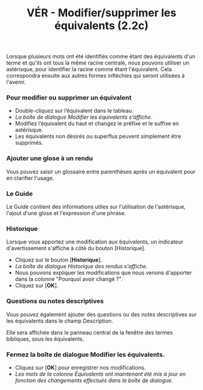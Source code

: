 ﻿---
title: VÉR - Modifier/supprimer les équivalents (2.2c)
---
Lorsque plusieurs mots ont été identifiés comme étant des équivalents d'un terme et qu'ils ont tous la même racine centrale, nous pouvons utiliser un astérisque, pour identifier la racine comme étant l'équivalent. Cela correspondra ensuite aux autres formes infléchies qui seront utilisées à l'avenir.

### Pour modifier ou supprimer un équivalent

-   Double-cliquez sur l’équivalent dans le tableau.  
   -  *La boîte de dialogue Modifier les équivalents s'affiche*.
-   Modifiez l’équivalent du haut et changez le préfixe et le suffixe en astérisque.
-   Les équivalents non désirés ou superflus peuvent simplement être supprimés.

### Ajouter une glose à un rendu

Vous pouvez saisir un glossaire entre parenthèses après un équivalent pour en clarifier l'usage.

### Le Guide

Le Guide contient des informations utiles sur l'utilisation de l'astérisque, l'ajout d'une glose et l'expression d'une phrase.

### Historique

Lorsque vous apportez une modification aux équivalents, un indicateur d'avertissement s'affiche à côté du bouton [Historique].

-   Cliquez sur le bouton [**Historique**].  
   -  *La boîte de dialogue Historique des rendus s'affiche*.
-   Nous pouvons expliquer les modifications que nous venons d'apporter dans la colonne "Pourquoi avoir changé ?".
-   Cliquez sur [**OK**].

### Questions ou notes descriptives

Vous pouvez également ajouter des questions ou des notes descriptives sur les équivalents dans le champ Description.

Elle sera affichée dans le panneau central de la fenêtre des termes bibliques, sous les équivalents.

### Fermez la boîte de dialogue Modifier les équivalents.  
-   Cliquez sur [**OK**] pour enregistrer nos modifications.
   -  *Les mots de la colonne Équivalents ont maintenant été mis à jour en fonction des changements effectués dans la boîte de dialogue*.
